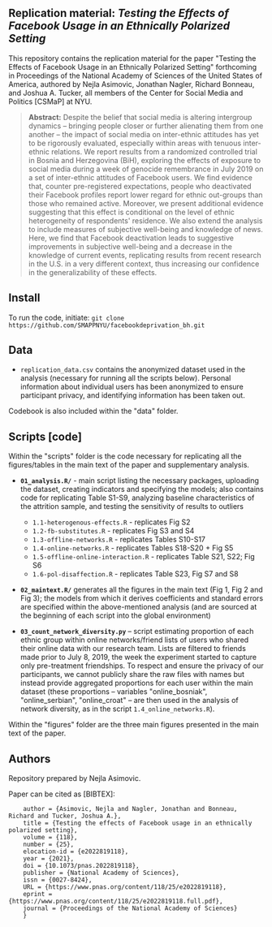 Replication material: _Testing the Effects of Facebook Usage in an Ethnically Polarized Setting_
--------------

This repository contains the replication material for the paper "Testing the Effects of Facebook Usage in an Ethnically Polarized Setting" forthcoming in Proceedings of the National Academy of Sciences of the United States of America, authored by Nejla Asimovic, Jonathan Nagler, Richard Bonneau, and Joshua A. Tucker, all members of the Center for Social Media and Politics [CSMaP] at NYU.


> __Abstract:__
Despite the belief that social media is altering intergroup dynamics – bringing people closer or further alienating them from one another – the impact of social media on inter-ethnic attitudes has yet to be rigorously evaluated, especially within areas with tenuous inter-ethnic relations. We report results from a randomized controlled trial in Bosnia and Herzegovina (BiH), exploring the effects of exposure to social media during a
week of genocide remembrance in July 2019 on a set of inter-ethnic attitudes of Facebook users. We find evidence that, counter pre-registered expectations, people who deactivated their Facebook profiles report lower regard for ethnic out-groups than those who remained active. Moreover, we present additional evidence suggesting that this effect is conditional on the level of ethnic heterogeneity of respondents' residence.
We also extend the analysis to include measures of subjective well-being and knowledge of news. Here, we find that Facebook deactivation leads to suggestive improvements in subjective well-being and a decrease in the knowledge of current events, replicating results from recent research in the U.S. in a very different context, thus increasing our confidence in the generalizability of these effects. 

## Install

To run the code, initiate: `git clone https://github.com/SMAPPNYU/facebookdeprivation_bh.git`


## Data

- `replication_data.csv` contains the anonymized dataset used in the analysis (necessary for running all the scripts below). Personal information about individual users has been anonymized to ensure participant privacy, and identifying information has been taken out. 

Codebook is also included within the "data" folder.

## Scripts [code]
Within the "scripts" folder is the code necessary for replicating all the figures/tables in the main text of the paper and supplementary analysis.

- **`01_analysis.R/`** - main script listing the necessary packages, uploading the dataset, creating indicators and specifying the models; also contains code for replicating Table S1-S9, analyzing baseline characteristics of the attrition sample, and testing the sensitivity of results to outliers
	* `1.1-heterogenous-effects.R` - replicates Fig S2
	* `1.2-fb-substitutes.R` - replicates Fig S3 and S4
	* `1.3-offline-networks.R` - replicates Tables S10-S17
	* `1.4-online-networks.R` - replicates Tables S18-S20 + Fig S5
	* `1.5-offline-online-interaction.R` - replicates Table S21, S22; Fig S6
	* `1.6-pol-disaffection.R` - replicates Table S23, Fig S7 and S8
      
- **`02_maintext.R/`** generates all the figures in the main text (Fig 1, Fig 2 and Fig 3); the models from which it derives coefficients and standard errors are specified within the above-mentioned analysis (and are sourced at the beginning of each script into the global environment)
	
	
-  **`03_count_network_diversity.py`** – script estimating proportion of each ethnic group within online networks/friend lists of users who shared their online data with our research team. Lists are filtered to friends made prior to July 8, 2019, the week the experiment started to capture only pre-treatment friendships. To respect and ensure the privacy of our participants, we cannot publicly share the raw files with names but instead provide aggregated proportions for each user within the main dataset (these proportions – variables "online_bosniak", "online_serbian", "online_croat" – are then used in the analysis of network diversity, as in the script `1.4_online_networks.R`). 

Within the "figures" folder are the three main figures presented in the main text of the paper.

## Authors

Repository prepared by Nejla Asimovic.

Paper can be cited as [BIBTEX]: 
```@article {Asimovice2022819118,
	author = {Asimovic, Nejla and Nagler, Jonathan and Bonneau, Richard and Tucker, Joshua A.},
	title = {Testing the effects of Facebook usage in an ethnically polarized setting},
	volume = {118},
	number = {25},
	elocation-id = {e2022819118},
	year = {2021},
	doi = {10.1073/pnas.2022819118},
	publisher = {National Academy of Sciences},
	issn = {0027-8424},
	URL = {https://www.pnas.org/content/118/25/e2022819118},
	eprint = {https://www.pnas.org/content/118/25/e2022819118.full.pdf},
	journal = {Proceedings of the National Academy of Sciences}
	}
```
